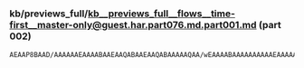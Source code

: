 ### kb/previews_full/kb__previews_full__flows__time-first__master-only@guest.har.part076.md.part001.md (part 002)

```md
AEAAP8BAAD/AAAAAAEAAAABAAEAAQABAAEAAQABAAAAAQAA/wEAAAABAAAAAAAAAAEAAAAAAAAAAQAB/wEAAQABAAEA
```

```
